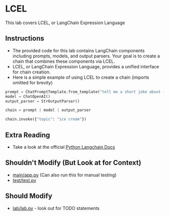 # LCEL

This lab covers LCEL, or LangChain Expression Language

## Instructions
- The provided code for this lab contains LangChain components including prompts, models, and output parsers. Your goal is to create a chain that combines these components via LCEL. 
- LCEL, or LangChain Expression Language, provides a unified interface for chain creation.
- Here is a simple example of using LCEL to create a chain (imports omitted for brevity)
```python
prompt = ChatPromptTemplate.from_template("tell me a short joke about {topic}")
model = ChatOpenAI()
output_parser = StrOutputParser()

chain = prompt | model | output_parser

chain.invoke({"topic": "ice cream"})
```

## Extra Reading
- Take a look at the official [Python Langchain Docs](https://python.langchain.com/docs/expression_language/get_started)

## Shouldn't Modify (But Look at for Context)
- [main/app.py](main/app.py) (Can also run this for manual testing)
- [test/test.py](test/test.py)

## Should Modify
- [lab/lab.py](lab/lab.py) - look out for TODO statements